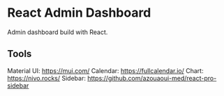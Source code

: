# React Admin Dashboard

Admin dashboard build with React.

## Tools
Material UI: https://mui.com/
Calendar: https://fullcalendar.io/
Chart: https://nivo.rocks/
Sidebar: https://github.com/azouaoui-med/react-pro-sidebar
